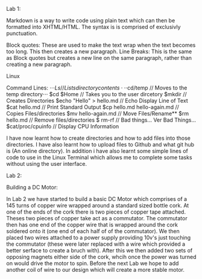 Lab 1:



Markdown is a way to write code using plain text which can then be formatted into XHTML/HTML. The syntax is is comprised of exclusivly punctuation. 

Block quotes: These are used to make the text wrap when the text becomes too long. This then creates a new paragraph. 
Line Breaks: This is the same as Block quotes but creates a new line on the same paragraph, rather than creating a new paragraph. 

Linux

Command Lines: 
⋅⋅⋅$Ls                                          // Lists directory contents
⋅⋅⋅$cd/temp                                    // Moves to the temp directory⋅⋅⋅
$cd $Home                                  // Takes you to the user dircetory
$mkdir                                    // Creates Directories
$echo "Hello" > hello.md                 // Echo Display Line of Text
$cat hello.md                           // Print Standard Output
$cp hello.md hello-again.md            // Copies Files/directories
$mv hello-again.md                    // Move Files/Rename**
$rm hello.md                         // Remove files/directories
$ rm-rf                             // Bad things... Ver Bad Things...
$cat/proc/cpuinfo                  // Display CPU Information




I have now learnt how to create directories and how to add files into those directories. I have also learnt how to upload files to Github and what git hub is (An online directory). In addition i have also learnt some simple lines of code to use in the Linux Terminal which allows me to complete some tasks without using the user interface. 






Lab 2: 

Building a DC Motor: 

In Lab 2 we have started to build a basic DC Motor which comprises of a 145 turns of copper wire wrapped around a standard sized bottle cork. At one of the ends of the cork there is two pieces of copper tape attached. Theses two pieces of copper take act as a commutator. The commutator then has one end of the copper wire that is wrapped around the cork soldered onto it (one end of each half of of the commutator). We then placed two wires attached to a power supply providing 10v's just touching the commutator (these were later replaced with a wire which provided a better serface to create a bruch with). After this we then added two sets of opposing magnets either side of the cork, whcih once the power was turned on would drive the motor to spin. Before the next Lab we hope to add another coil of wire to our design which will create a more stable motor.     
